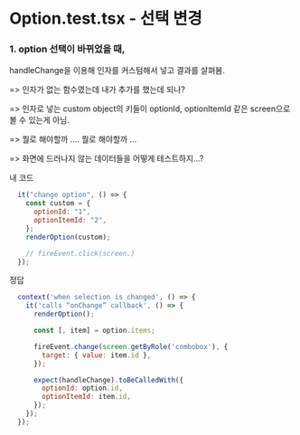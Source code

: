 # Option.test.tsx - 선택 변경

### 1. option 선택이 바뀌었을 때,

handleChange을 이용해 인자를 커스텀해서 넣고 결과를 살펴봄.

\=> 인자가 없는 함수였는데 내가 추가를 했는데 되나?

\=> 인자로 넣는 custom object의 키들이 optionId, optionItemId 같은 screen으로 볼 수 있는게 아님.

\=> 뭘로 해야할까 .... 뭘로 해야할까 ...

\=> 화면에 드러나지 않는 데이터들을 어떻게 테스트하지...?



내 코드

```javascript
  it("change option", () => {
    const custom = {
      optionId: "1",
      optionItemId: "2",
    };
    renderOption(custom);

    // fireEvent.click(screen.)
  });
```



정답

```javascript
  context('when selection is changed', () => {
    it('calls “onChange” callback', () => {
      renderOption();

      const [, item] = option.items;

      fireEvent.change(screen.getByRole('combobox'), {
        target: { value: item.id },
      });

      expect(handleChange).toBeCalledWith({
        optionId: option.id,
        optionItemId: item.id,
      });
    });
  });
```





